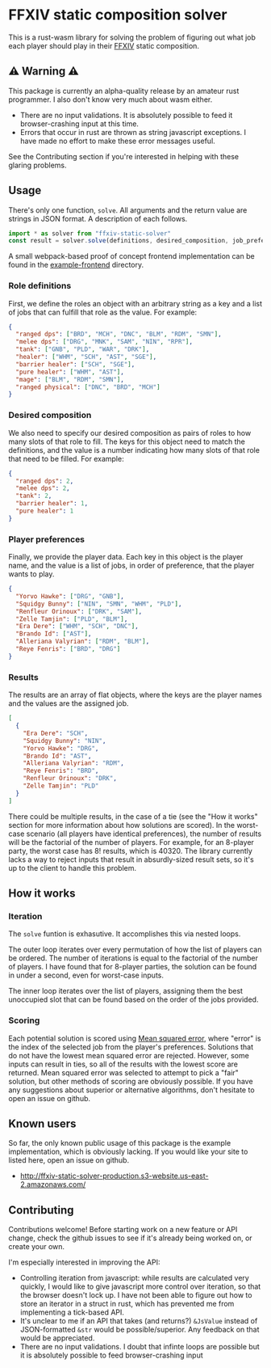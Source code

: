 # FFXIV static composition solver

This is a rust-wasm library for solving the problem of figuring out what job each player should play in their [FFXIV](https://www.finalfantasyxiv.com/) static composition.

## ⚠️ Warning ⚠️

This package is currently an alpha-quality release by an amateur rust programmer. I also don't know very much about wasm either.

* There are no input validations. It is absolutely possible to feed it browser-crashing input at this time.
* Errors that occur in rust are thrown as string javascript exceptions. I have made no effort to make these error messages useful.

See the Contributing section if you're interested in helping with these glaring problems.

## Usage

There's only one function, `solve`. All arguments and the return value are strings in JSON format. A description of each follows. 

```js
import * as solver from "ffxiv-static-solver"
const result = solver.solve(definitions, desired_composition, job_preferences)
```

A small webpack-based proof of concept frontend implementation can be found in the [example-frontend](example-frontend) directory.

### Role definitions

First, we define the roles an object with an arbitrary string as a key and a list of jobs that can fulfill that role as the value. For example:

```json
{
  "ranged dps": ["BRD", "MCH", "DNC", "BLM", "RDM", "SMN"],
  "melee dps": ["DRG", "MNK", "SAM", "NIN", "RPR"],
  "tank": ["GNB", "PLD", "WAR", "DRK"],
  "healer": ["WHM", "SCH", "AST", "SGE"],
  "barrier healer": ["SCH", "SGE"],
  "pure healer": ["WHM", "AST"],
  "mage": ["BLM", "RDM", "SMN"],
  "ranged physical": ["DNC", "BRD", "MCH"]
}
```

### Desired composition

We also need to specify our desired composition as pairs of roles to how many slots of that role to fill. The keys for this object need to match the definitions, and the value is a number indicating how many slots of that role that need to be filled. For example:

```json
{
  "ranged dps": 2,
  "melee dps": 2,
  "tank": 2,
  "barrier healer": 1,
  "pure healer": 1
}
```

### Player preferences

Finally, we provide the player data. Each key in this object is the player name, and the value is a list of jobs, in order of preference, that the player wants to play.

```json
{
  "Yorvo Hawke": ["DRG", "GNB"],
  "Squidgy Bunny": ["NIN", "SMN", "WHM", "PLD"],
  "Renfleur Orinoux": ["DRK", "SAM"],
  "Zelle Tamjin": ["PLD", "BLM"],
  "Era Dere": ["WHM", "SCH", "DNC"],
  "Brando Id": ["AST"],
  "Alleriana Valyrian": ["RDM", "BLM"],
  "Reye Fenris": ["BRD", "DRG"]
}
```

### Results

The results are an array of flat objects, where the keys are the player names and the values are the assigned job. 

```json
[
  {
    "Era Dere": "SCH",
    "Squidgy Bunny": "NIN",
    "Yorvo Hawke": "DRG",
    "Brando Id": "AST",
    "Alleriana Valyrian": "RDM",
    "Reye Fenris": "BRD",
    "Renfleur Orinoux": "DRK",
    "Zelle Tamjin": "PLD"
  }
]
```

There could be multiple results, in the case of a tie (see the "How it works" section for more information about how solutions are scored). In the worst-case scenario (all players have identical preferences), the number of results will be the factorial of the number of players. For example, for an 8-player party, the worst case has 8! results, which is 40320. The library currently lacks a way to reject inputs that result in absurdly-sized result sets, so it's up to the client to handle this problem.

## How it works

### Iteration

The `solve` funtion is exhasutive. It accomplishes this via nested loops.

The outer loop iterates over every permutation of how the list of players can be ordered. The number of iterations is equal to the factorial of the number of players. I have found that for 8-player parties, the solution can be found in under a second, even for worst-case inputs.

The inner loop iterates over the list of players, assigning them the best unoccupied slot that can be found based on the order of the jobs provided.

### Scoring

Each potential solution is scored using [Mean squared error](https://en.wikipedia.org/wiki/Mean_squared_error), where "error" is the index of the selected job from the player's preferences. Solutions that do not have the lowest mean squared error are rejected. However, some inputs can result in ties, so all of the results with the lowest score are returned. Mean squared error was selected to attempt to pick a "fair" solution, but other methods of scoring are obviously possible. If you have any suggestions about superior or alternative algorithms, don't hesitate to open an issue on github.

## Known users

So far, the only known public usage of this package is the example implementation, which is obviously lacking. If you would like your site to listed here, open an issue on github.

* http://ffxiv-static-solver-production.s3-website.us-east-2.amazonaws.com/

## Contributing

Contributions welcome! Before starting work on a new feature or API change, check the github issues to see if it's already being worked on, or create your own.

I'm especially interested in improving the API:

* Controlling iteration from javascript: while results are calculated very quickly, I would like to give javascript more control over iteration, so that the browser doesn't lock up. I have not been able to figure out how to store an iterator in a struct in rust, which has prevented me from implementing a tick-based API.
* It's unclear to me if an API that takes (and returns?) `&JsValue` instead of JSON-formatted `&str` would be possible/superior. Any feedback on that would be appreciated.
* There are no input validations. I doubt that infinte loops are possible but it is absolutely possible to feed browser-crashing input
